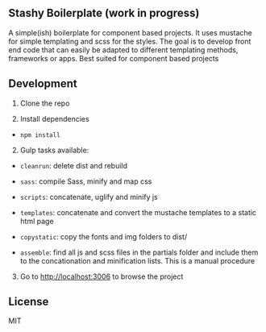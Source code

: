 ## Stashy Boilerplate (work in progress)
A simple(ish) boilerplate for component based projects. It uses mustache for simple templating and scss for the styles. The goal is to develop front end code that can easily be adapted to different templating methods, frameworks or apps. Best suited for component based projects



## Development
1. Clone the repo

2. Install dependencies

  - `npm install`

2. Gulp tasks available:
  - `cleanrun`: delete dist and rebuild
  - `sass`: compile Sass, minify and map css

  - `scripts`: concatenate, uglify and minify js

  - `templates`: concatenate and convert the mustache templates to a static html page

  - `copystatic`: copy the fonts and img folders to dist/

  - `assemble`: find all js and scss files in the partials folder and include them to the concationation and minification lists. This is a manual procedure

3. Go to [http://localhost:3006](http://localhost:3006) to browse the project

## License
  MIT
